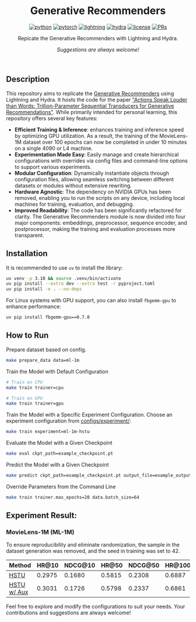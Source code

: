 <div align="center">

# Generative Recommenders

[![python](https://img.shields.io/badge/-Python_3.10-blue?logo=python&logoColor=white)](https://github.com/pre-commit/pre-commit)
[![pytorch](https://img.shields.io/badge/PyTorch_2.0+-ee4c2c?logo=pytorch&logoColor=white)](https://pytorch.org/get-started/locally/)
[![lightning](https://img.shields.io/badge/-Lightning_2.0+-792ee5?logo=pytorchlightning&logoColor=white)](https://pytorchlightning.ai/)
[![hydra](https://img.shields.io/badge/Config-Hydra_1.3-89b8cd)](https://hydra.cc/)
[![license](https://img.shields.io/badge/License-MIT-green.svg?labelColor=gray)](https://github.com/ashleve/lightning-hydra-template#license)
[![PRs](https://img.shields.io/badge/PRs-welcome-brightgreen.svg)](https://github.com/ashleve/lightning-hydra-template/pulls)

Repicate the Generative Recommenders with Lightning and Hydra.

_Suggestions are always welcome!_

</div>

<br>

## Description

This repository aims to replicate the [Generative Recommenders](https://github.com/facebookresearch/generative-recommenders) using Lightning and Hydra. It hosts the code for the paper ["Actions Speak Louder than Words: Trillion-Parameter Sequential Transducers for Generative Recommendations"](https://arxiv.org/abs/2402.17152). While primarily intended for personal learning, this repository offers several key features:

- **Efficient Training & Inference**: enhances training and inference speed by optimizing GPU utilization. As a result, the training of the MovieLens-1M dataset over 100 epochs can now be completed in under 10 minutes on a single 4090 or L4 machine.
- **Experimentation Made Easy**: Easily manage and create hierarchical configurations with overrides via config files and command-line options to support various experiments.
- **Modular Configuration**: Dynamically instantiate objects through configuration files, allowing seamless switching between different datasets or modules without extensive rewriting.
- **Hardware Agnostic**: The dependency on NVIDIA GPUs has been removed, enabling you to run the scripts on any device, including local machines for training, evaluation, and debugging.
- **Improved Readability**: The code has been significantly refactored for clarity. The Generative Recommenders module is now divided into four major components: embeddings, preprocessor, sequence encoder, and postprocessor, making the training and evaluation processes more transparent.

## Installation

It is recommended to use `uv` to install the library:

```bash
uv venv -p 3.10 && source .venv/bin/activate
uv pip install --extra dev --extra test -r pyproject.toml
uv pip install -e . --no-deps
```

For Linux systems with GPU support, you can also install `fbgemm-gpu` to enhance performance:

```bash
uv pip install fbgemm-gpu==0.7.0
```

## How to Run

Prepare dataset based on config.

```bash
make prepare_data data=ml-1m
```

Train the Model with Default Configuration

```bash
# Train on CPU
make train trainer=cpu

# Train on GPU
make train trainer=gpu
```

Train the Model with a Specific Experiment Configuration. Choose an experiment configuration from [configs/experiment/](configs/experiment/):

```bash
make train experiment=ml-1m-hstu
```

Evaluate the Model with a Given Checkpoint

```bash
make eval ckpt_path=example_checkpoint.pt
```

Predict the Model with a Given Checkpoint

```bash
make predict ckpt_path=example_checkpoint.pt output_file=example_output.csv
```

Override Parameters from the Command Line

```bash
make train trainer.max_epochs=20 data.batch_size=64
```

## Experiment Result:

### MovieLens-1M (ML-1M)

To ensure reproducibility and eliminate randomization, the sample in the dataset generation was removed, and the seed in training was set to 42.

| Method                                                | HR@10  | NDCG@10 | HR@50  | NDCG@50 | HR@100 | NDCG@100 | HR@200 | NDCG@200 | MRR    |
| ----------------------------------------------------- | ------ | ------- | ------ | ------- | ------ | -------- | ------ | -------- | ------ |
| [HSTU](configs/experiment/ml-1m-hstu.yaml)            | 0.2975 | 0.1680  | 0.5815 | 0.2308  | 0.6887 | 0.2483   | 0.7735 | 0.2602   | 0.1455 |
| [HSTU w/ Aux](configs/experiment/ml-1m-hstu-aux.yaml) | 0.3031 | 0.1726  | 0.5798 | 0.2337  | 0.6861 | 0.2510   | 0.7724 | 0.2631   | 0.1493 |

Feel free to explore and modify the configurations to suit your needs. Your contributions and suggestions are always welcome!
